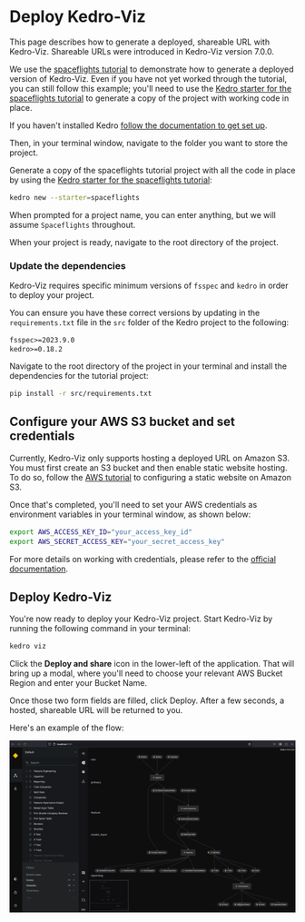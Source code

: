 # Deploy Kedro-Viz

This page describes how to generate a deployed, shareable URL with Kedro-Viz. Shareable URLs were introduced in Kedro-Viz version 7.0.0.

We use the [spaceflights tutorial](../tutorial/spaceflights_tutorial.md) to demonstrate how to generate a deployed version of Kedro-Viz. Even if you have not yet worked through the tutorial, you can still follow this example; you'll need to use the [Kedro starter for the spaceflights tutorial](https://github.com/kedro-org/kedro-starters/tree/main/spaceflights) to generate a copy of the project with working code in place.

If you haven't installed Kedro [follow the documentation to get set up](../get_started/install.md).

Then, in your terminal window, navigate to the folder you want to store the project.

Generate a copy of the spaceflights tutorial project with all the code in place by using the [Kedro starter for the spaceflights tutorial](https://github.com/kedro-org/kedro-starters/tree/main/spaceflights):

```bash
kedro new --starter=spaceflights
```

When prompted for a project name, you can enter anything, but we will assume `Spaceflights` throughout.

When your project is ready, navigate to the root directory of the project.

### Update the dependencies

Kedro-Viz requires specific minimum versions of `fsspec` and `kedro` in order to deploy your project.

You can ensure you have these correct versions by updating in the `requirements.txt` file in the `src` folder of the Kedro project to the following:

```text
fsspec>=2023.9.0
kedro>=0.18.2
```

Navigate to the root directory of the project in your terminal and install the dependencies for the tutorial project:

```bash
pip install -r src/requirements.txt
```

## Configure your AWS S3 bucket and set credentials

Currently, Kedro-Viz only supports hosting a deployed URL on Amazon S3. You must first create an S3 bucket and then enable static website hosting. To do so, follow the [AWS tutorial](https://docs.aws.amazon.com/AmazonS3/latest/userguide/HostingWebsiteOnS3Setup.html) to configuring a static website on Amazon S3.

Once that's completed, you'll need to set your AWS credentials as environment variables in your terminal window, as shown below:

```bash
export AWS_ACCESS_KEY_ID="your_access_key_id"
export AWS_SECRET_ACCESS_KEY="your_secret_access_key"
```

For more details on working with credentials, please refer to the [official documentation](https://docs.aws.amazon.com/cli/latest/userguide/cli-configure-envvars.html).

## Deploy Kedro-Viz

You're now ready to deploy your Kedro-Viz project. Start Kedro-Viz by running the following command in your terminal:

```bash
kedro viz
```

Click the **Deploy and share** icon in the lower-left of the application. That will bring up a modal, where you'll need to choose your relevant AWS Bucket Region and enter your Bucket Name.

Once those two form fields are filled, click Deploy. After a few seconds, a hosted, shareable URL will be returned to you.

Here's an example of the flow:

![](../meta/images/kedro-viz-deploy.gif)
